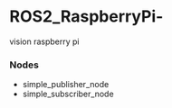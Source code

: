 # ROS2_RaspberryPi-
vision raspberry pi

### Nodes
- simple_publisher_node
- simple_subscriber_node

